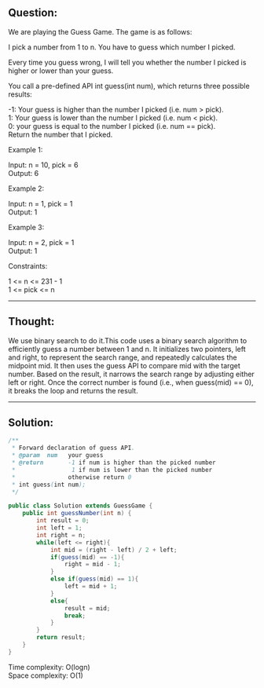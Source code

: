 ## Question: 

We are playing the Guess Game. The game is as follows:  

I pick a number from 1 to n. You have to guess which number I picked.  

Every time you guess wrong, I will tell you whether the number I picked is higher or lower than your guess.  

You call a pre-defined API int guess(int num), which returns three possible results:  

-1: Your guess is higher than the number I picked (i.e. num > pick).  
1: Your guess is lower than the number I picked (i.e. num < pick).  
0: your guess is equal to the number I picked (i.e. num == pick).  
Return the number that I picked.  

Example 1:  

Input: n = 10, pick = 6  
Output: 6  

Example 2:  

Input: n = 1, pick = 1  
Output: 1  

Example 3:  

Input: n = 2, pick = 1  
Output: 1  
 
Constraints:  

1 <= n <= 231 - 1  
1 <= pick <= n  

---
## Thought:
We use binary search to do it.This code uses a binary search algorithm to efficiently guess a number between 1 and n. It initializes two pointers, left and right, to represent the search range, and repeatedly calculates the midpoint mid. It then uses the guess API to compare mid with the target number. Based on the result, it narrows the search range by adjusting either left or right. Once the correct number is found (i.e., when guess(mid) == 0), it breaks the loop and returns the result.

---
## Solution:
```Java
/** 
 * Forward declaration of guess API.
 * @param  num   your guess
 * @return 	     -1 if num is higher than the picked number
 *			      1 if num is lower than the picked number
 *               otherwise return 0
 * int guess(int num);
 */

public class Solution extends GuessGame {
    public int guessNumber(int n) {
        int result = 0;
        int left = 1;
        int right = n;
        while(left <= right){
            int mid = (right - left) / 2 + left;
            if(guess(mid) == -1){
                right = mid - 1;
            }
            else if(guess(mid) == 1){
                left = mid + 1;
            }
            else{
                result = mid;
                break;
            }
        }
        return result;
    }
}
```
Time complexity: O(logn)  
Space complexity: O(1)
